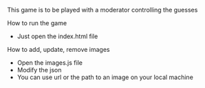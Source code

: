 This game is to be played with a moderator controlling the guesses

How to run the game
- Just open the index.html file

How to add, update, remove images
- Open the images.js file
- Modify the json
- You can use url or the path to an image on your local machine
